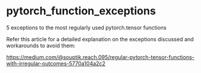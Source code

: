 # pytorch_function_exceptions
5 exceptions to the most regularly used pytorch.tensor functions


Refer this article for a detailed explanation on the exceptions discussed and workarounds to avoid them:

https://medium.com/@souptik.reach.095/regular-pytorch-tensor-functions-with-irregular-outcomes-5770a104a2c2
